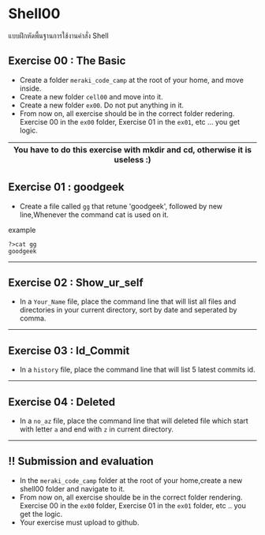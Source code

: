 # Shell00
แบบฝึกหัดพื้นฐานการใช้งานคำสั่ง Shell

## Exercise 00 : The Basic


* Create a folder `meraki_code_camp` at the root of your home, and move inside.
* Create a new folder `cell00` and move into it.
* Create a new folder `ex00`. Do not put anything in it.
* From now on, all exercise should be in the correct folder redering. Exercise 00 in the `ex00` folder, Exercise 01 in the `ex01`, etc ... you get logic.

|  You have to do this exercise with mkdir and cd, otherwise it is useless :)   |
|-----------------------------------------|

## Exercise 01 : goodgeek
* Create a file called `gg` that retune 'goodgeek', followed by new line,Whenever the command cat is used on it.

example  

```
?>cat gg
goodgeek
```
<hr>

## Exercise 02 : Show_ur_self

* In a `Your_Name` file, place the command line that will list all files and directories in your current directory, sort by date and seperated by comma. 

<hr>

## Exercise 03 : Id_Commit

* In a `history` file, place the command line that will list 5 latest commits id.

<hr>

## Exercise 04 : Deleted

* In a `no_az` file, place the command line that will deleted file which start with letter `a` and end with `z` in current directory.

<hr>

## !! Submission and evaluation

*  In the `meraki_code_camp` folder at the root of your home,create a new shell00 folder and navigate to it.
* From now on, all exercise shoulde be in the correct folder rendering. Exercise 00 in the `ex00` folder, Exercise 01 in the `ex01` folder, etc .. you get the logic.
* Your exercise must upload to github.
